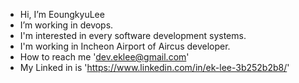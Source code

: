 - Hi, I’m EoungkyuLee
- I’m working in devops. 
- I'm interested in every software development systems.
- I'm working in Incheon Airport of Aircus developer.
- How to reach me 'dev.eklee@gmail.com'
- My Linked in is 'https://www.linkedin.com/in/ek-lee-3b252b2b8/'
